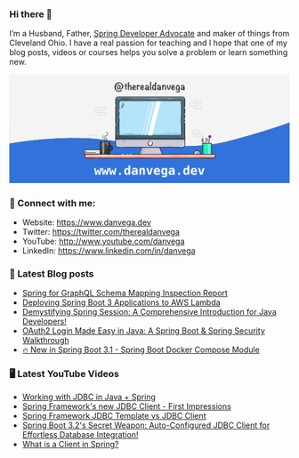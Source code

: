 ### Hi there 👋

I’m a Husband, Father, [Spring Developer Advocate](https://tanzu.vmware.com/developer/advocates/) and maker of things from Cleveland Ohio. I have a real passion for teaching and I hope that one of my blog posts, videos or courses helps you solve a problem or learn something new.

![Profile Header](./github_profile_header.png)

### 🤝 Connect with me:

- Website: https://www.danvega.dev
- Twitter: https://twitter.com/therealdanvega
- YouTube: http://www.youtube.com/danvega
- LinkedIn: https://www.linkedin.com/in/danvega

### 📝 Latest Blog posts

<!-- BLOG-POST-LIST:START -->
- [Spring for GraphQL Schema Mapping Inspection Report](https://www.danvega.dev/blog/2023/07/17/graphql-schema-mapping-inspection)
- [Deploying Spring Boot 3 Applications to AWS Lambda](https://www.danvega.dev/blog/2023/06/30/aws-lambda-spring-boot-3)
- [Demystifying Spring Session: A Comprehensive Introduction for Java Developers!](https://www.danvega.dev/blog/2023/05/03/spring-session-introduction)
- [OAuth2 Login Made Easy in Java: A Spring Boot &amp; Spring Security Walkthrough](https://www.danvega.dev/blog/2023/04/28/spring-security-oauth2-login)
- [🔥 New in Spring Boot 3.1 - Spring Boot Docker Compose Module](https://www.danvega.dev/blog/2023/04/26/spring-boot-docker-compose)
<!-- BLOG-POST-LIST:END -->

### 🖥 Latest YouTube Videos

<!-- YOUTUBE:START -->
- [Working with JDBC in Java + Spring](https://www.youtube.com/watch?v=IYi2hHpO9W8)
- [Spring Framework&#39;s new JDBC Client - First Impressions](https://www.youtube.com/watch?v=66O-PSw25fU)
- [Spring Framework JDBC Template vs JDBC Client](https://www.youtube.com/watch?v=Sv0-b5rsw08)
- [Spring Boot 3.2&#39;s Secret Weapon: Auto-Configured JDBC Client for Effortless Database Integration!](https://www.youtube.com/watch?v=JBu5GibEJ4k)
- [What is a Client in Spring?](https://www.youtube.com/watch?v=yBUskJd0Qww)
<!-- YOUTUBE:END -->
